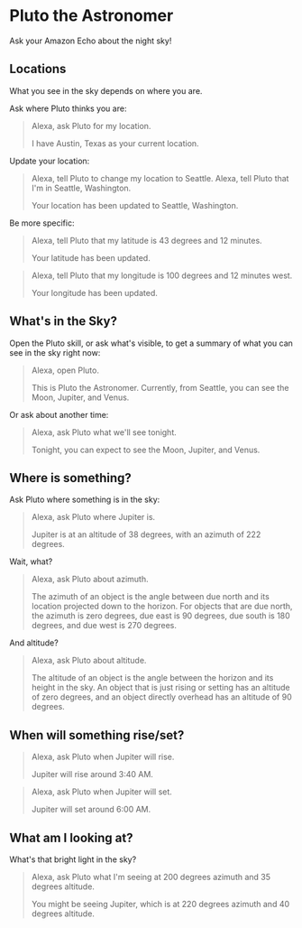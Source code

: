 # Pluto the Astronomer
Ask your Amazon Echo about the night sky!

## Locations
What you see in the sky depends on where you are.

Ask where Pluto thinks you are:
> Alexa, ask Pluto for my location.
> 
> I have Austin, Texas as your current location.

Update your location:
> Alexa, tell Pluto to change my location to Seattle.
> Alexa, tell Pluto that I'm in Seattle, Washington.
> 
> Your location has been updated to Seattle, Washington.

Be more specific:
> Alexa, tell Pluto that my latitude is 43 degrees and 12 minutes.
> 
> Your latitude has been updated.

> Alexa, tell Pluto that my longitude is 100 degrees and 12 minutes west.
> 
> Your longitude has been updated.

## What's in the Sky?
Open the Pluto skill, or ask what's visible, to get a summary of what you
can see in the sky right now:

> Alexa, open Pluto.
> 
> This is Pluto the Astronomer. Currently, from Seattle, you can see the Moon,
> Jupiter, and Venus.

Or ask about another time:

> Alexa, ask Pluto what we'll see tonight.
> 
> Tonight, you can expect to see the Moon, Jupiter, and Venus.

## Where is something?
Ask Pluto where something is in the sky:

> Alexa, ask Pluto where Jupiter is.
> 
> Jupiter is at an altitude of 38 degrees, with an azimuth of 222 degrees.

Wait, what?

> Alexa, ask Pluto about azimuth.
> 
> The azimuth of an object is the angle between due north and its location
> projected down to the horizon. For objects that are due north, the azimuth is
> zero degrees, due east is 90 degrees, due south is 180 degrees, and due west
> is 270 degrees.

And altitude?

> Alexa, ask Pluto about altitude.
> 
> The altitude of an object is the angle between the horizon and its height in
> the sky. An object that is just rising or setting has an altitude of zero
> degrees, and an object directly overhead has an altitude of 90 degrees.

## When will something rise/set?

> Alexa, ask Pluto when Jupiter will rise.
> 
> Jupiter will rise around 3:40 AM.

> Alexa, ask Pluto when Jupiter will set.
> 
> Jupiter will set around 6:00 AM.

## What am I looking at?
What's that bright light in the sky?

> Alexa, ask Pluto what I'm seeing at 200 degrees azimuth and 35 degrees
> altitude.
> 
> You might be seeing Jupiter, which is at 220 degrees azimuth and 40 degrees
> altitude.
